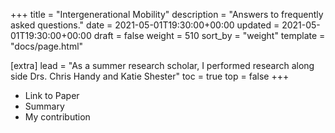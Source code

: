 +++
title = "Intergenerational Mobility"
description = "Answers to frequently asked questions."
date = 2021-05-01T19:30:00+00:00
updated = 2021-05-01T19:30:00+00:00
draft = false
weight = 510
sort_by = "weight"
template = "docs/page.html"

[extra]
lead = "As a summer research scholar, I performed research along side Drs. Chris Handy and Katie Shester"
toc = true
top = false
+++

* Link to Paper
* Summary
* My contribution



